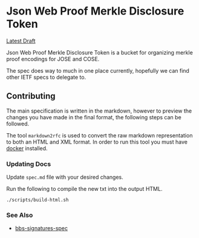 # Json Web Proof Merkle Disclosure Token

[Latest Draft](https://or13.github.io/jwp-mdt/)

Json Web Proof Merkle Disclosure Token is a bucket for
organizing merkle proof encodings for JOSE and COSE.

The spec does way to much in one place currently,
hopefully we can find other IETF specs to delegate to.

## Contributing

The main specification is written in the markdown, however to preview the changes you have made in the final format, the following steps can be followed.

The tool `markdown2rfc` is used to convert the raw markdown representation to both an HTML and XML format. In order to run this tool you must have [docker](https://www.docker.com/) installed.

### Updating Docs

Update `spec.md` file with your desired changes.

Run the following to compile the new txt into the output HTML.

`./scripts/build-html.sh`

### See Also

- [bbs-signatures-spec](https://github.com/mattrglobal/bbs-signatures-spec)
